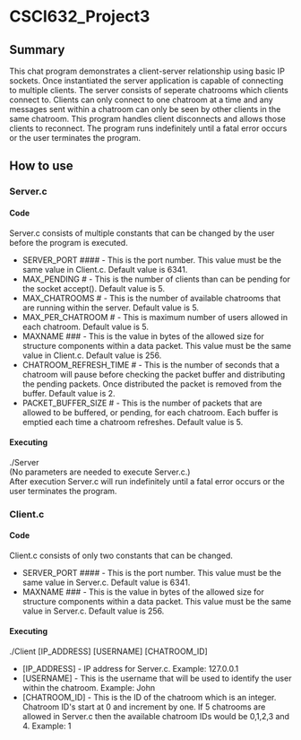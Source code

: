# CSCI632_Project3
<h2>Summary</h2>
This chat program demonstrates a client-server relationship using basic IP sockets. Once instantiated the server application is capable of connecting to multiple clients. The server consists of seperate chatrooms which clients connect to. Clients can only connect to one chatroom at a time and any messages sent within a chatroom can only be seen by other clients in the same chatroom. This program handles client disconnects and allows those clients to reconnect. The program runs indefinitely until a fatal error occurs or the user terminates the program.
<h2>How to use</h2>
<h3>Server.c</h3>
<h4>Code</h4>
Server.c consists of multiple constants that can be changed by the user before the program is executed.
<ul>
<li>SERVER_PORT #### - This is the port number. This value must be the same value in Client.c. Default value is 6341.</li>
<li>MAX_PENDING # - This is the number of clients than can be pending for the socket accept(). Default value is 5.</li>
<li>MAX_CHATROOMS # - This is the number of available chatrooms that are running within the server. Default value is 5.</li>
<li>MAX_PER_CHATROOM # - This is maximum number of users allowed in each chatroom. Default value is 5.</li>
<li>MAXNAME ### - This is the value in bytes of the allowed size for structure components within a data packet. This value must be the same value in Client.c. Default value is 256.</li>
<li>CHATROOM_REFRESH_TIME # - This is the number of seconds that a chatroom will pause before checking the packet buffer and distributing the pending packets. Once distributed the packet is removed from the buffer. Default value is 2.</li>
<li>PACKET_BUFFER_SIZE # - This is the number of packets that are allowed to be buffered, or pending, for each chatroom. Each buffer is emptied each time a chatroom refreshes. Default value is 5.</li>
 </ul>
<h4>Executing</h4>
./Server<br>
(No parameters are needed to execute Server.c.)<br>
After execution Server.c will run indefinitely until a fatal error occurs or the user terminates the program.
<h3>Client.c</h3>
<h4>Code</h4>
Client.c consists of only two constants that can be changed.
<ul>
<li>SERVER_PORT #### - This is the port number. This value must be the same value in Server.c. Default value is 6341.</li>
<li>MAXNAME ### - This is the value in bytes of the allowed size for structure components within a data packet. This value must be the same value in Server.c. Default value is 256.</li>
 </ul>
 <h4>Executing</h4>
 ./Client [IP_ADDRESS] [USERNAME] [CHATROOM_ID]<br>
 <ul>
 <li>[IP_ADDRESS] - IP address for Server.c. Example: 127.0.0.1</li>
 <li>[USERNAME] - This is the username that will be used to identify the user within the chatroom. Example: John</li>
 <li>[CHATROOM_ID] - This is the ID of the chatroom which is an integer. Chatroom ID's start at 0 and increment by one. If 5 chatrooms are allowed in Server.c then the available chatroom IDs would be 0,1,2,3 and 4. Example: 1</li>
 </ul>
  
 
 
 
